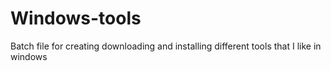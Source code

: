 # Windows-tools
Batch file for creating downloading and installing different tools that I like in windows

